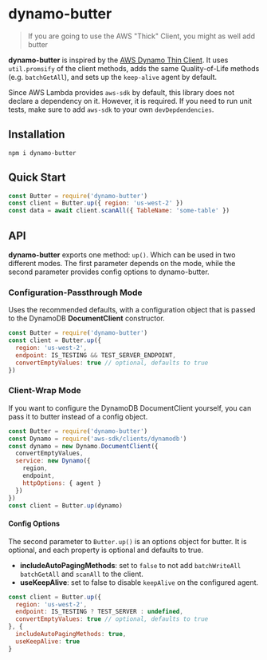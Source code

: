 dynamo-butter
======

> If you are going to use the AWS "Thick" Client, you might as well add butter

**dynamo-butter** is inspired by the [AWS Dynamo Thin Client](https://github.com/Nike-Inc/aws-thin-dynamo-node). It uses `util.promsify` of the client methods, adds the same Quality-of-Life methods (e.g. `batchGetAll`), and sets up the `keep-alive` agent by default.

Since AWS Lambda provides `aws-sdk` by default, this library does not declare a dependency on it. However, it is required. If you need to run unit tests, make sure to add `aws-sdk` to your own `devDepdendencies`.

## Installation
```
npm i dynamo-butter
```

## Quick Start

```javascript
const Butter = require('dynamo-butter')
const client = Butter.up({ region: 'us-west-2' })
const data = await client.scanAll({ TableName: 'some-table' })
```

## API

**dynamo-butter** exports one method: `up()`. Which can be used in two different modes. The first parameter depends on the mode, while the second parameter provides config options to dynamo-butter.

### Configuration-Passthrough Mode
Uses the recommended defaults, with a configuration object that is passed to the DynamoDB **DocumentClient** constructor.

```javascript
const Butter = require('dynamo-butter')
const client = Butter.up({
  region: 'us-west-2',
  endpoint: IS_TESTING && TEST_SERVER_ENDPOINT,
  convertEmptyValues: true // optional, defaults to true
})
```

### Client-Wrap Mode
If you want to configure the DynamoDB DocumentClient yourself, you can pass it to butter instead of a config object.

```javascript
const Butter = require('dynamo-butter')
const Dynamo = require('aws-sdk/clients/dynamodb')
const dynamo = new Dynamo.DocumentClient({
  convertEmptyValues,
  service: new Dynamo({
    region,
    endpoint,
    httpOptions: { agent }
  })
})
const client = Butter.up(dynamo)
```

#### Config Options
The second parameter to `Butter.up()` is an options object for butter. It is optional, and each property is optional and defaults to true.

* **includeAutoPagingMethods**: set to `false` to not add `batchWriteAll` `batchGetAll` and `scanAll` to the client.
* **useKeepAlive**: set to false to disable `keepAlive` on the configured agent.

```javascript
const client = Butter.up({
  region: 'us-west-2',
  endpoint: IS_TESTING ? TEST_SERVER : undefined,
  convertEmptyValues: true // optional, defaults to true
}, {
  includeAutoPagingMethods: true,
  useKeepAlive: true
}
```